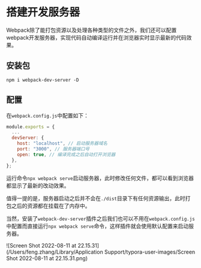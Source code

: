 # 搭建开发服务器

Webpack除了能打包资源以及处理各种类型的文件之外，我们还可以配置webpack开发服务器，实现代码自动编译运行并在浏览器实时显示最新的代码效果。

## 安装包

```text
npm i webpack-dev-server -D
```

## 配置

在`webpack.config.js`中配置如下：

```javascript
module.exports = {
  ...
  devServer: {
    host: "localhost", // 启动服务器域名
    port: "3000", // 服务器端口号
    open: true, // 编译完成之后自动打开浏览器
  },
};
```

运行命令`npx webpack serve`启动服务器，此时修改任何文件，都可以看到浏览器都显示了最新的改动效果。

值得一提的是，服务器启动之后并不会在`./dist`目录下有任何资源输出，此时打包之后的资源都在挂载在了内存中。

当然，安装了`webpack-dev-server`插件之后我们也可以不用在`webpack.config.js`中配置而直接运行`npx webpack serve`命令，这样插件就会使用默认配置来启动服务器。

![Screen Shot 2022-08-11 at 22.15.31](/Users/feng.zhang/Library/Application Support/typora-user-images/Screen Shot 2022-08-11 at 22.15.31.png)